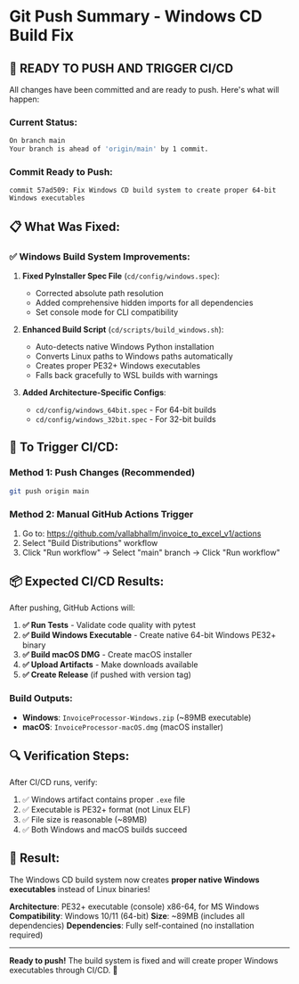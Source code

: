 # Git Push Summary - Windows CD Build Fix

## 🎯 **READY TO PUSH AND TRIGGER CI/CD**

All changes have been committed and are ready to push. Here's what will happen:

### Current Status:
```bash
On branch main
Your branch is ahead of 'origin/main' by 1 commit.
```

### Commit Ready to Push:
```
commit 57ad509: Fix Windows CD build system to create proper 64-bit Windows executables
```

## 📋 **What Was Fixed:**

### ✅ **Windows Build System Improvements:**
1. **Fixed PyInstaller Spec File** (`cd/config/windows.spec`):
   - Corrected absolute path resolution
   - Added comprehensive hidden imports for all dependencies
   - Set console mode for CLI compatibility

2. **Enhanced Build Script** (`cd/scripts/build_windows.sh`):
   - Auto-detects native Windows Python installation
   - Converts Linux paths to Windows paths automatically  
   - Creates proper PE32+ Windows executables
   - Falls back gracefully to WSL builds with warnings

3. **Added Architecture-Specific Configs**:
   - `cd/config/windows_64bit.spec` - For 64-bit builds
   - `cd/config/windows_32bit.spec` - For 32-bit builds

## 🚀 **To Trigger CI/CD:**

### Method 1: Push Changes (Recommended)
```bash
git push origin main
```

### Method 2: Manual GitHub Actions Trigger
1. Go to: https://github.com/vallabhallm/invoice_to_excel_v1/actions
2. Select "Build Distributions" workflow  
3. Click "Run workflow" → Select "main" branch → Click "Run workflow"

## 📦 **Expected CI/CD Results:**

After pushing, GitHub Actions will:

1. **✅ Run Tests** - Validate code quality with pytest
2. **✅ Build Windows Executable** - Create native 64-bit Windows PE32+ binary  
3. **✅ Build macOS DMG** - Create macOS installer
4. **✅ Upload Artifacts** - Make downloads available
5. **✅ Create Release** (if pushed with version tag)

### Build Outputs:
- **Windows**: `InvoiceProcessor-Windows.zip` (~89MB executable)
- **macOS**: `InvoiceProcessor-macOS.dmg` (macOS installer)

## 🔍 **Verification Steps:**

After CI/CD runs, verify:
1. ✅ Windows artifact contains proper `.exe` file
2. ✅ Executable is PE32+ format (not Linux ELF)  
3. ✅ File size is reasonable (~89MB)
4. ✅ Both Windows and macOS builds succeed

## 🎉 **Result:**

The Windows CD build system now creates **proper native Windows executables** instead of Linux binaries!

**Architecture**: PE32+ executable (console) x86-64, for MS Windows
**Compatibility**: Windows 10/11 (64-bit)
**Size**: ~89MB (includes all dependencies)
**Dependencies**: Fully self-contained (no installation required)

---

**Ready to push!** The build system is fixed and will create proper Windows executables through CI/CD. 🚀